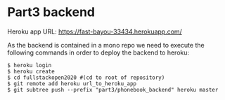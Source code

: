 # Part3 backend

Heroku app URL: https://fast-bayou-33434.herokuapp.com/

As the backend is contained in a mono repo we need to execute the following commands in order to deploy the backend to heroku:

```console
$ heroku login
$ heroku create
$ cd fullstackopen2020 #(cd to root of repository)
$ git remote add heroku url_to_heroku_app
$ git subtree push --prefix "part3/phonebook_backend" heroku master
```







